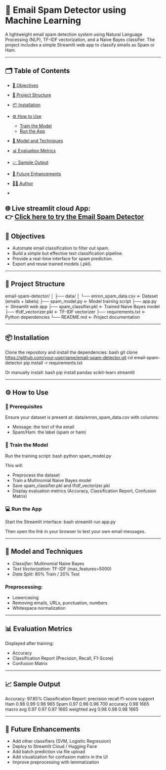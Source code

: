 # 📧 Email Spam Detector using Machine Learning

A lightweight email spam detection system using Natural Language Processing (NLP), TF-IDF vectorization, and a Naive Bayes classifier. The project includes a simple Streamlit web app to classify emails as Spam or Ham.

---

## 🗂 Table of Contents
- [🎯 Objectives](#-objectives)
- [📁 Project Structure](#-project-structure)
- [📦 Installation](#-installation)
- [⚙ How to Use](#-how-to-use)
  - [Train the Model](#train-the-model)
  - [Run the App](#run-the-app)
- [🧠 Model and Techniques](#-model-and-techniques)
- [📊 Evaluation Metrics](#-evaluation-metrics)
- [📈 Sample Output](#-sample-output)
- [🚀 Future Enhancements](#-future-enhancements)
- [👨‍💻 Author](#-author)

- 
🌐 **Live streamlit cloud App:**  
👉 [Click here to try the Email Spam Detector](https://emailspamdetector-b9fh3sjjvvxi5dacsv8mbm.streamlit.app/)
-

## 🎯 Objectives
- Automate email classification to filter out spam.
- Build a simple but effective text classification pipeline.
- Provide a real-time interface for spam prediction.
- Export and reuse trained models (.pkl).

---

## 📁 Project Structure

email-spam-detector/
│
├── data/
│   └── enron_spam_data.csv ← Dataset (emails + labels)
├── spam_model.py ← Model training script
├── app.py ← Streamlit web app
├── spam_classifier.pkl ← Trained Naive Bayes model
├── tfidf_vectorizer.pkl ← TF-IDF vectorizer
├── requirements.txt ← Python dependencies
└── README.md ← Project documentation


---

## 📦 Installation

Clone the repository and install the dependencies:
bash
git clone https://github.com/your-username/email-spam-detector.git
cd email-spam-detector
pip install -r requirements.txt


Or manually install:
bash
pip install pandas scikit-learn streamlit


---

## ⚙ How to Use

### 📌 Prerequisites
Ensure your dataset is present at:
data/enron_spam_data.csv
with columns:
- Message: the text of the email
- Spam/Ham: the label (spam or ham)

### 🧠 Train the Model
Run the training script:
bash
python spam_model.py

This will:
- Preprocess the dataset
- Train a Multinomial Naive Bayes model
- Save spam_classifier.pkl and tfidf_vectorizer.pkl
- Display evaluation metrics (Accuracy, Classification Report, Confusion Matrix)

### 💻 Run the App
Start the Streamlit interface:
bash
streamlit run app.py

Then open the link in your browser to test your own email messages.

---

## 🧠 Model and Techniques
- *Classifier*: Multinomial Naive Bayes
- *Text Vectorization*: TF-IDF (max_features=5000)
- *Data Split*: 80% Train / 20% Test

### Preprocessing:
- Lowercasing
- Removing emails, URLs, punctuation, numbers
- Whitespace normalization

---

## 📊 Evaluation Metrics
Displayed after training:
- Accuracy
- Classification Report (Precision, Recall, F1-Score)
- Confusion Matrix

---

## 📈 Sample Output

Accuracy: 97.85%
Classification Report:
              precision    recall  f1-score   support
         Ham       0.98      0.99      0.98       965
        Spam       0.97      0.96      0.96       700
    accuracy                           0.98      1665
   macro avg       0.97      0.97      0.97      1665
weighted avg       0.98      0.98      0.98      1665


---

## 🚀 Future Enhancements
- Add other classifiers (SVM, Logistic Regression)
- Deploy to Streamlit Cloud / Hugging Face
- Add batch prediction via file upload
- Add visualization for confusion matrix in the UI
- Improve preprocessing with lemmatization
